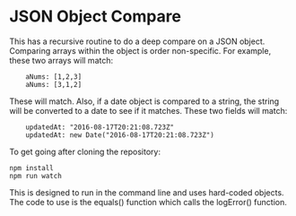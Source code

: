 # JSON Object Compare

This has a recursive routine to do a deep compare on a JSON object.  Comparing arrays within the object is order non-specific.  For example, these two arrays will match:
```
    aNums: [1,2,3]
    aNums: [3,1,2]
```
These will match. Also, if a date object is compared to a string, the string will be converted to a date to see if it matches.  These two fields will match:
```
    updatedAt: "2016-08-17T20:21:08.723Z"
    updatedAt: new Date("2016-08-17T20:21:08.723Z")
```

To get going after cloning the repository:
```
npm install
npm run watch
```
This is designed to run in the command line and uses hard-coded objects.  The code to use is the equals() function which calls the logError() function.
